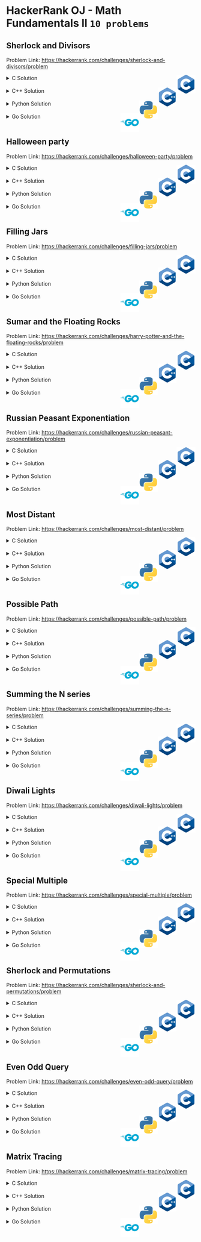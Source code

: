 # HackerRank OJ - Math Fundamentals II `10 problems`

## Sherlock and Divisors
Problem Link: https://hackerrank.com/challenges/sherlock-and-divisors/problem

<picture><img align="right" width="50" src="https://github.com/cs-MohamedAyman/cs-MohamedAyman/blob/master/logos/c.png"></img></picture>
<details>
    <summary>C Solution</summary>

```c

```

</details>
<br>
<picture><img align="right" width="50" src="https://github.com/cs-MohamedAyman/cs-MohamedAyman/blob/master/logos/cpp.png"></img></picture>
<details>
    <summary>C++ Solution</summary>

```cpp
int divisors(int n) {
    int i = 1, res = 0;
    while (i * i <= n) {
        if (n % i == 0) {
            if (i % 2 == 0)
                res ++;
            if ((n / i) % 2 == 0 and i != n / i)
                res ++;
        }
        i ++;
    }
    return res;
}
```

</details>
<br>
<picture><img align="right" width="50" src="https://github.com/cs-MohamedAyman/cs-MohamedAyman/blob/master/logos/python.png"></img></picture>
<details>
    <summary>Python Solution</summary>

```python
def divisors(n):
    i, res = 1, 0
    while i * i <= n:
        if n % i == 0:
            if i % 2 == 0:
                res += 1
            if (n // i) % 2 == 0 and i != n // i:
                res += 1
        i += 1
    return res
```

</details>
<br>
<picture><img align="right" width="50" src="https://github.com/cs-MohamedAyman/cs-MohamedAyman/blob/master/logos/golang.png"></img></picture>
<details>
    <summary>Go Solution</summary>

```go

```

</details>
<br>

## Halloween party
Problem Link: https://hackerrank.com/challenges/halloween-party/problem

<picture><img align="right" width="50" src="https://github.com/cs-MohamedAyman/cs-MohamedAyman/blob/master/logos/c.png"></img></picture>
<details>
    <summary>C Solution</summary>

```c

```

</details>
<br>
<picture><img align="right" width="50" src="https://github.com/cs-MohamedAyman/cs-MohamedAyman/blob/master/logos/cpp.png"></img></picture>
<details>
    <summary>C++ Solution</summary>

```cpp
long halloweenParty(int k) {
    int h = k / 2;
    int v = k - h;
    return 1LL * h * v;
}
```

</details>
<br>
<picture><img align="right" width="50" src="https://github.com/cs-MohamedAyman/cs-MohamedAyman/blob/master/logos/python.png"></img></picture>
<details>
    <summary>Python Solution</summary>

```python
def halloweenParty(k):
    h = k // 2
    v = k - h
    return h * v
```

</details>
<br>
<picture><img align="right" width="50" src="https://github.com/cs-MohamedAyman/cs-MohamedAyman/blob/master/logos/golang.png"></img></picture>
<details>
    <summary>Go Solution</summary>

```go

```

</details>
<br>

## Filling Jars
Problem Link: https://hackerrank.com/challenges/filling-jars/problem

<picture><img align="right" width="50" src="https://github.com/cs-MohamedAyman/cs-MohamedAyman/blob/master/logos/c.png"></img></picture>
<details>
    <summary>C Solution</summary>

```c

```

</details>
<br>
<picture><img align="right" width="50" src="https://github.com/cs-MohamedAyman/cs-MohamedAyman/blob/master/logos/cpp.png"></img></picture>
<details>
    <summary>C++ Solution</summary>

```cpp
long solve(int n, vector<vector<int>> operations) {
    long res = 0;
    for (auto &it : operations)
        res += 1LL * (it[1] - it[0] + 1) * it[2];
    return res / n;
}
```

</details>
<br>
<picture><img align="right" width="50" src="https://github.com/cs-MohamedAyman/cs-MohamedAyman/blob/master/logos/python.png"></img></picture>
<details>
    <summary>Python Solution</summary>

```python
def solve(n, operations):
    res = 0
    for a, b, k in operations:
        res += (b - a + 1) * k
    return res // n
```

</details>
<br>
<picture><img align="right" width="50" src="https://github.com/cs-MohamedAyman/cs-MohamedAyman/blob/master/logos/golang.png"></img></picture>
<details>
    <summary>Go Solution</summary>

```go

```

</details>
<br>

## Sumar and the Floating Rocks
Problem Link: https://hackerrank.com/challenges/harry-potter-and-the-floating-rocks/problem

<picture><img align="right" width="50" src="https://github.com/cs-MohamedAyman/cs-MohamedAyman/blob/master/logos/c.png"></img></picture>
<details>
    <summary>C Solution</summary>

```c

```

</details>
<br>
<picture><img align="right" width="50" src="https://github.com/cs-MohamedAyman/cs-MohamedAyman/blob/master/logos/cpp.png"></img></picture>
<details>
    <summary>C++ Solution</summary>

```cpp
int solve(int x1, int y1, int x2, int y2) {
    return gcd(abs(x2 - x1), abs(y2 - y1)) - 1;
}
```

</details>
<br>
<picture><img align="right" width="50" src="https://github.com/cs-MohamedAyman/cs-MohamedAyman/blob/master/logos/python.png"></img></picture>
<details>
    <summary>Python Solution</summary>

```python
def solve(x1, y1, x2, y2):
    return math.gcd(abs(x2 - x1), abs(y2 - y1)) - 1
```

</details>
<br>
<picture><img align="right" width="50" src="https://github.com/cs-MohamedAyman/cs-MohamedAyman/blob/master/logos/golang.png"></img></picture>
<details>
    <summary>Go Solution</summary>

```go

```

</details>
<br>

## Russian Peasant Exponentiation
Problem Link: https://hackerrank.com/challenges/russian-peasant-exponentiation/problem

<picture><img align="right" width="50" src="https://github.com/cs-MohamedAyman/cs-MohamedAyman/blob/master/logos/c.png"></img></picture>
<details>
    <summary>C Solution</summary>

```c

```

</details>
<br>
<picture><img align="right" width="50" src="https://github.com/cs-MohamedAyman/cs-MohamedAyman/blob/master/logos/cpp.png"></img></picture>
<details>
    <summary>C++ Solution</summary>

```cpp
void mul_mod(long a, long b, long c, long d, long &e, long &f, int m) {
    e = (((a%m) * (c%m)) % m - ((b%m)*(d%m)) % m + m) % m;
    f = (((a%m) * (d%m)) % m + ((b%m)*(c%m)) % m) % m;
}
vector<long> solve(long a, long b, long k, int m) {
    a %= m;
    b %= m;
    long res1 = 1, res2 = 0;
    while (k) {
        if (k % 2 == 1)
            mul_mod(res1, res2, a, b, res1, res2, m);
        mul_mod(a, b, a, b, a, b, m);
        k /= 2LL;
    }
    return {res1, res2};
}
```

</details>
<br>
<picture><img align="right" width="50" src="https://github.com/cs-MohamedAyman/cs-MohamedAyman/blob/master/logos/python.png"></img></picture>
<details>
    <summary>Python Solution</summary>

```python
def mul_mod(a, b, c, d, m):
    e = (((a%m) * (c%m)) % m - ((b%m)*(d%m)) % m + m) % m
    f = (((a%m) * (d%m)) % m + ((b%m)*(c%m)) % m) % m
    return e, f

def solve(a, b, k, m):
    a %= m
    b %= m
    res1, res2 = 1, 0
    while k:
        if k % 2 == 1:
            res1, res2 = mul_mod(res1, res2, a, b, m)
        a, b = mul_mod(a, b, a, b, m)
        k //= 2
    return res1, res2
```

</details>
<br>
<picture><img align="right" width="50" src="https://github.com/cs-MohamedAyman/cs-MohamedAyman/blob/master/logos/golang.png"></img></picture>
<details>
    <summary>Go Solution</summary>

```go

```

</details>
<br>

## Most Distant
Problem Link: https://hackerrank.com/challenges/most-distant/problem

<picture><img align="right" width="50" src="https://github.com/cs-MohamedAyman/cs-MohamedAyman/blob/master/logos/c.png"></img></picture>
<details>
    <summary>C Solution</summary>

```c

```

</details>
<br>
<picture><img align="right" width="50" src="https://github.com/cs-MohamedAyman/cs-MohamedAyman/blob/master/logos/cpp.png"></img></picture>
<details>
    <summary>C++ Solution</summary>

```cpp
// TODO
```

</details>
<br>
<picture><img align="right" width="50" src="https://github.com/cs-MohamedAyman/cs-MohamedAyman/blob/master/logos/python.png"></img></picture>
<details>
    <summary>Python Solution</summary>

```python
def solve(coordinates):
    max_x, min_x, max_y, min_y = -1e9, 1e9, -1e9, 1e9
    for x, y in coordinates:
        max_x = max(max_x, x)
        min_x = min(min_x, x)
        max_y = max(max_y, y)
        min_y = min(min_y, y)
    res = max(max_x - min_x, max_y - min_y)
    res = max(res, (max_x*max_x + max_y*max_y) ** .5)
    res = max(res, (max_x*max_x + min_y*min_y) ** .5)
    res = max(res, (min_x*min_x + max_y*max_y) ** .5)
    res = max(res, (min_x*min_x + min_y*min_y) ** .5)
    return res
```

</details>
<br>
<picture><img align="right" width="50" src="https://github.com/cs-MohamedAyman/cs-MohamedAyman/blob/master/logos/golang.png"></img></picture>
<details>
    <summary>Go Solution</summary>

```go

```

</details>
<br>

## Possible Path
Problem Link: https://hackerrank.com/challenges/possible-path/problem

<picture><img align="right" width="50" src="https://github.com/cs-MohamedAyman/cs-MohamedAyman/blob/master/logos/c.png"></img></picture>
<details>
    <summary>C Solution</summary>

```c

```

</details>
<br>
<picture><img align="right" width="50" src="https://github.com/cs-MohamedAyman/cs-MohamedAyman/blob/master/logos/cpp.png"></img></picture>
<details>
    <summary>C++ Solution</summary>

```cpp
string solve(long a, long b, long x, long y) {
    return gcd(a, b) == gcd(x, y)? "YES" : "NO";
}
```

</details>
<br>
<picture><img align="right" width="50" src="https://github.com/cs-MohamedAyman/cs-MohamedAyman/blob/master/logos/python.png"></img></picture>
<details>
    <summary>Python Solution</summary>

```python
def solve(a, b, x, y):
    return 'YES' if math.gcd(a, b) == math.gcd(x, y) else 'NO'
```

</details>
<br>
<picture><img align="right" width="50" src="https://github.com/cs-MohamedAyman/cs-MohamedAyman/blob/master/logos/golang.png"></img></picture>
<details>
    <summary>Go Solution</summary>

```go

```

</details>
<br>

## Summing the N series
Problem Link: https://hackerrank.com/challenges/summing-the-n-series/problem

<picture><img align="right" width="50" src="https://github.com/cs-MohamedAyman/cs-MohamedAyman/blob/master/logos/c.png"></img></picture>
<details>
    <summary>C Solution</summary>

```c

```

</details>
<br>
<picture><img align="right" width="50" src="https://github.com/cs-MohamedAyman/cs-MohamedAyman/blob/master/logos/cpp.png"></img></picture>
<details>
    <summary>C++ Solution</summary>

```cpp
int MOD = 1e9+7;

int summingSeries(long n) {
    return ((n % MOD) * (n % MOD)) % MOD;
}
```

</details>
<br>
<picture><img align="right" width="50" src="https://github.com/cs-MohamedAyman/cs-MohamedAyman/blob/master/logos/python.png"></img></picture>
<details>
    <summary>Python Solution</summary>

```python
MOD = int(1e9+7)

def summingSeries(n):
    return ((n % MOD) * (n % MOD)) % MOD
```

</details>
<br>
<picture><img align="right" width="50" src="https://github.com/cs-MohamedAyman/cs-MohamedAyman/blob/master/logos/golang.png"></img></picture>
<details>
    <summary>Go Solution</summary>

```go

```

</details>
<br>

## Diwali Lights
Problem Link: https://hackerrank.com/challenges/diwali-lights/problem

<picture><img align="right" width="50" src="https://github.com/cs-MohamedAyman/cs-MohamedAyman/blob/master/logos/c.png"></img></picture>
<details>
    <summary>C Solution</summary>

```c

```

</details>
<br>
<picture><img align="right" width="50" src="https://github.com/cs-MohamedAyman/cs-MohamedAyman/blob/master/logos/cpp.png"></img></picture>
<details>
    <summary>C++ Solution</summary>

```cpp
int MOD = 1e5;

int fast_pow(int b, int e) {
    int res = 1;
    while (e) {
        if (e % 2 == 1)
            res = 1LL * res * b % MOD;
        b = 1LL * b * b % MOD;
        e /= 2;
    }
    return res;
}
long lights(int n) {
    long res = fast_pow(2, n);
    return (res - 1 + MOD) % MOD;
}
```

</details>
<br>
<picture><img align="right" width="50" src="https://github.com/cs-MohamedAyman/cs-MohamedAyman/blob/master/logos/python.png"></img></picture>
<details>
    <summary>Python Solution</summary>

```python
MOD = int(1e5)

def fast_pow(b, e):
    res = 1
    while e:
        if e % 2 == 1:
            res = res * b % MOD
        b = b * b % MOD
        e //= 2
    return res

def lights(n):
    res = fast_pow(2, n)
    return (res - 1 + MOD) % MOD
```

</details>
<br>
<picture><img align="right" width="50" src="https://github.com/cs-MohamedAyman/cs-MohamedAyman/blob/master/logos/golang.png"></img></picture>
<details>
    <summary>Go Solution</summary>

```go

```

</details>
<br>

## Special Multiple
Problem Link: https://hackerrank.com/challenges/special-multiple/problem

<picture><img align="right" width="50" src="https://github.com/cs-MohamedAyman/cs-MohamedAyman/blob/master/logos/c.png"></img></picture>
<details>
    <summary>C Solution</summary>

```c

```

</details>
<br>
<picture><img align="right" width="50" src="https://github.com/cs-MohamedAyman/cs-MohamedAyman/blob/master/logos/cpp.png"></img></picture>
<details>
    <summary>C++ Solution</summary>

```cpp
string solve(int n) {
    if (n == 1)
        return "9";
    int i = 1, j = 1;
    long res = 1, temp = 9;
    while (res % n != 0) {
        res = 0, temp = 9, j = i;
        while (j) {
            if (j % 2 == 1)
                res += temp;
            temp *= 10;
            j /= 2;
        }
        i ++;
    }
    return to_string(res);
}
```

</details>
<br>
<picture><img align="right" width="50" src="https://github.com/cs-MohamedAyman/cs-MohamedAyman/blob/master/logos/python.png"></img></picture>
<details>
    <summary>Python Solution</summary>

```python
def solve(n):
    if n == 1:
        return '9'
    i = 1
    res = 1
    while res % n != 0:
        res, temp, j = 0, 9, i
        while j:
            if j % 2 == 1:
                res += temp
            temp *= 10
            j //= 2
        i += 1
    return str(res)
```

</details>
<br>
<picture><img align="right" width="50" src="https://github.com/cs-MohamedAyman/cs-MohamedAyman/blob/master/logos/golang.png"></img></picture>
<details>
    <summary>Go Solution</summary>

```go

```

</details>
<br>

## Sherlock and Permutations
Problem Link: https://hackerrank.com/challenges/sherlock-and-permutations/problem

<picture><img align="right" width="50" src="https://github.com/cs-MohamedAyman/cs-MohamedAyman/blob/master/logos/c.png"></img></picture>
<details>
    <summary>C Solution</summary>

```c

```

</details>
<br>
<picture><img align="right" width="50" src="https://github.com/cs-MohamedAyman/cs-MohamedAyman/blob/master/logos/cpp.png"></img></picture>
<details>
    <summary>C++ Solution</summary>

```cpp
int MOD = 1e9+7;
const int N = 2e3+3;
int fact[N];

int fast_pow(int b, int e) {
    int res = 1;
    while (e) {
        if (e % 2 == 1)
            res = 1LL * res * b % MOD;
        b = 1LL * b * b % MOD;
        e /= 2;
    }
    return res;
}
int solve(int n, int m) {
    return 1LL * fact[n+m-1] * fast_pow(1LL * fact[m-1] * fact[n] % MOD, MOD-2) % MOD;
}
void build_prerequisite() {
    fact[0] = 1;
    for (int i = 1; i < N; i++)
        fact[i] = 1LL * fact[i-1] * i % MOD;
}
```

</details>
<br>
<picture><img align="right" width="50" src="https://github.com/cs-MohamedAyman/cs-MohamedAyman/blob/master/logos/python.png"></img></picture>
<details>
    <summary>Python Solution</summary>

```python
MOD = int(1e9+7)
N = int(2e3+3)
fact = [0] * N

def fast_pow(b, e):
    res = 1
    while e:
        if e % 2 == 1:
            res = res * b % MOD
        b = b * b % MOD
        e //= 2
    return res

def solve(n, m):
    return fact[n+m-1] * fast_pow(fact[m-1] * fact[n] % MOD, MOD-2) % MOD

def build_prerequisite():
    fact[0] = 1
    for i in range(1, N):
        fact[i] = fact[i-1] * i % MOD
```

</details>
<br>
<picture><img align="right" width="50" src="https://github.com/cs-MohamedAyman/cs-MohamedAyman/blob/master/logos/golang.png"></img></picture>
<details>
    <summary>Go Solution</summary>

```go

```

</details>
<br>

## Even Odd Query
Problem Link: https://hackerrank.com/challenges/even-odd-query/problem

<picture><img align="right" width="50" src="https://github.com/cs-MohamedAyman/cs-MohamedAyman/blob/master/logos/c.png"></img></picture>
<details>
    <summary>C Solution</summary>

```c

```

</details>
<br>
<picture><img align="right" width="50" src="https://github.com/cs-MohamedAyman/cs-MohamedAyman/blob/master/logos/cpp.png"></img></picture>
<details>
    <summary>C++ Solution</summary>

```cpp
vector<string> solve(vector<int> &arr, vector<vector<int>> queries) {
    vector<string> res;
    for (auto &it : queries) {
        if (it[0] < size(arr) and arr[it[0]] == 0 and it[0] != it[1])
            res.push_back("Odd");
        else
            res.push_back(arr[it[0]-1] % 2 == 0? "Even" : "Odd");
    }
    return res;
}
```

</details>
<br>
<picture><img align="right" width="50" src="https://github.com/cs-MohamedAyman/cs-MohamedAyman/blob/master/logos/python.png"></img></picture>
<details>
    <summary>Python Solution</summary>

```python
def solve(arr, queries):
    res = []
    for x, y in queries:
        if x < len(arr) and arr[x] == 0 and x != y:
            res.append('Odd')
        else:
            res.append('Even' if arr[x-1] % 2 == 0 else 'Odd')
    return res
```

</details>
<br>
<picture><img align="right" width="50" src="https://github.com/cs-MohamedAyman/cs-MohamedAyman/blob/master/logos/golang.png"></img></picture>
<details>
    <summary>Go Solution</summary>

```go

```

</details>
<br>

## Matrix Tracing
Problem Link: https://hackerrank.com/challenges/matrix-tracing/problem

<picture><img align="right" width="50" src="https://github.com/cs-MohamedAyman/cs-MohamedAyman/blob/master/logos/c.png"></img></picture>
<details>
    <summary>C Solution</summary>

```c

```

</details>
<br>
<picture><img align="right" width="50" src="https://github.com/cs-MohamedAyman/cs-MohamedAyman/blob/master/logos/cpp.png"></img></picture>
<details>
    <summary>C++ Solution</summary>

```cpp
int MOD = 1e9+7;
const int N = 2e6+3;
int fact[N];

int fast_pow(int b, int e) {
    int res = 1;
    while (e) {
        if (e % 2 == 1)
            res = 1LL * res * b % MOD;
        b = 1LL * b * b % MOD;
        e /= 2;
    }
    return res;
}
int solve(int n, int m) {
    return 1LL * fact[n+m-2] * fast_pow(1LL * fact[n-1] * fact[m-1] % MOD, MOD-2) % MOD;
}
void build_prerequisite() {
    fact[0] = 1;
    for (int i = 1; i < N; i++)
        fact[i] = 1LL * fact[i-1] * i % MOD;
}
```

</details>
<br>
<picture><img align="right" width="50" src="https://github.com/cs-MohamedAyman/cs-MohamedAyman/blob/master/logos/python.png"></img></picture>
<details>
    <summary>Python Solution</summary>

```python
MOD = int(1e9+7)
N = int(2e6+3)
fact = [0] * N

def fast_pow(b, e):
    res = 1
    while e:
        if e % 2 == 1:
            res = res * b % MOD
        b = b * b % MOD
        e //= 2
    return res

def solve(n, m):
    return fact[n+m-2] * fast_pow(fact[n-1] * fact[m-1] % MOD, MOD-2) % MOD

def build_prerequisite():
    fact[0] = 1
    for i in range(1, N):
        fact[i] = fact[i-1] * i % MOD
```

</details>
<br>
<picture><img align="right" width="50" src="https://github.com/cs-MohamedAyman/cs-MohamedAyman/blob/master/logos/golang.png"></img></picture>
<details>
    <summary>Go Solution</summary>

```go

```

</details>
<br>
